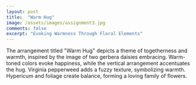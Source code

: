 ```yaml
---
layout: post
title:  "Warm Hug"
image: /assets/images/assignment3.jpg
comments: false
excerpt: "Evoking Warmness Through Floral Elements"
---
```


The arrangement titled "Warm Hug" depicts a theme of togetherness and warmth, inspired by the image of two gerbera daisies embracing. Warm-toned colors evoke happiness, while the vertical arrangement accentuates the hug. Virginia pepperweed adds a fuzzy texture, symbolizing warmth. Hypericum and foliage create balance, forming a loving family of flowers.